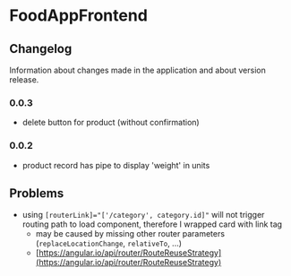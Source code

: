 # FoodAppFrontend

## Changelog

Information about changes made in the application and about version release.

### 0.0.3
- delete button for product (without confirmation)

### 0.0.2
- product record has pipe to display 'weight' in units


## Problems

- using `[routerLink]="['/category', category.id]"` will not trigger routing path to load component, therefore I wrapped card with link tag
  - may be caused by missing other router parameters (`replaceLocationChange`, `relativeTo`, ...)
  - [https://angular.io/api/router/RouteReuseStrategy](https://angular.io/api/router/RouteReuseStrategy)
